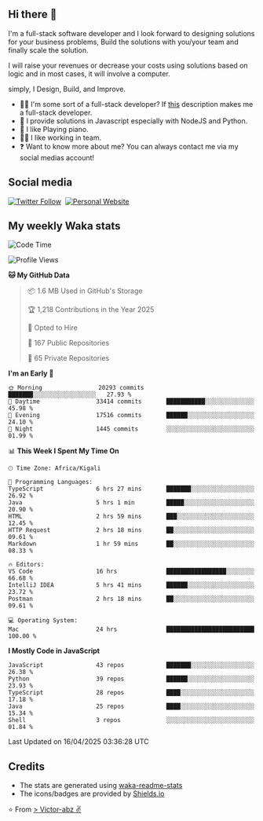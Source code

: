 ## Hi there 👋
I'm a full-stack software developer and I look forward to designing solutions for your business problems, Build the solutions with you/your team and finally scale the solution.

I will raise your revenues or decrease your costs using solutions based on logic and in most cases, it will involve a computer.

simply, I Design, Build, and Improve.

- 👨‍💻 I'm some sort of a full-stack developer? If [this](https://www.w3schools.com/whatis/whatis_fullstack.asp) description makes me a full-stack developer.
- 🌱 I provide solutions in Javascript especially with NodeJS and Python. 
- 🎹 I like Playing piano.
- 👯‍♀️ I like working in team.
- ❓ Want to know more about me? You can always contact me via my social medias account!

## Social media
[![Twitter Follow](https://img.shields.io/twitter/follow/vicky_abz?color=%231DA1F2&label=Twitter&style=for-the-badge&logo=twitter&logoColor=ffffff)](https://twitter.com/vicky_abz)
‎‎ [![Personal Website](https://img.shields.io/static/v1?label=visit&message=victor-abz.com&color=%235F021F&style=for-the-badge)](https://victor-abz.com/)

## My weekly Waka stats
<!--START_SECTION:waka-->
![Code Time](http://img.shields.io/badge/Code%20Time-1%2C409%20hrs%2047%20mins-blue)

![Profile Views](http://img.shields.io/badge/Profile%20Views-0-blue)

**🐱 My GitHub Data** 

> 📦 1.6 MB Used in GitHub's Storage 
 > 
> 🏆 1,218 Contributions in the Year 2025
 > 
> 💼 Opted to Hire
 > 
> 📜 167 Public Repositories 
 > 
> 🔑 65 Private Repositories 
 > 
**I'm an Early 🐤** 

```text
🌞 Morning                20293 commits       ███████░░░░░░░░░░░░░░░░░░   27.93 % 
🌆 Daytime                33414 commits       ███████████░░░░░░░░░░░░░░   45.98 % 
🌃 Evening                17516 commits       ██████░░░░░░░░░░░░░░░░░░░   24.10 % 
🌙 Night                  1445 commits        ░░░░░░░░░░░░░░░░░░░░░░░░░   01.99 % 
```


📊 **This Week I Spent My Time On** 

```text
🕑︎ Time Zone: Africa/Kigali

💬 Programming Languages: 
TypeScript               6 hrs 27 mins       ███████░░░░░░░░░░░░░░░░░░   26.92 % 
Java                     5 hrs 1 min         █████░░░░░░░░░░░░░░░░░░░░   20.90 % 
HTML                     2 hrs 59 mins       ███░░░░░░░░░░░░░░░░░░░░░░   12.45 % 
HTTP Request             2 hrs 18 mins       ██░░░░░░░░░░░░░░░░░░░░░░░   09.61 % 
Markdown                 1 hr 59 mins        ██░░░░░░░░░░░░░░░░░░░░░░░   08.33 % 

🔥 Editors: 
VS Code                  16 hrs              █████████████████░░░░░░░░   66.68 % 
IntelliJ IDEA            5 hrs 41 mins       ██████░░░░░░░░░░░░░░░░░░░   23.72 % 
Postman                  2 hrs 18 mins       ██░░░░░░░░░░░░░░░░░░░░░░░   09.61 % 

💻 Operating System: 
Mac                      24 hrs              █████████████████████████   100.00 % 
```

**I Mostly Code in JavaScript** 

```text
JavaScript               43 repos            ███████░░░░░░░░░░░░░░░░░░   26.38 % 
Python                   39 repos            ██████░░░░░░░░░░░░░░░░░░░   23.93 % 
TypeScript               28 repos            ████░░░░░░░░░░░░░░░░░░░░░   17.18 % 
Java                     25 repos            ████░░░░░░░░░░░░░░░░░░░░░   15.34 % 
Shell                    3 repos             ░░░░░░░░░░░░░░░░░░░░░░░░░   01.84 % 
```




 Last Updated on 16/04/2025 03:36:28 UTC
<!--END_SECTION:waka-->

## Credits
- The stats are generated using [waka-readme-stats](https://github.com/anmol098/waka-readme-stats)
- The icons/badges are provided by [Shields.io](https://shields.io/)

⭐️ From [> Victor-abz ✌](https://victor-abz.com/)
